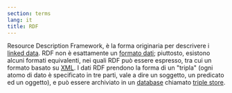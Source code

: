 ```yaml
---
section: terms
lang: it
title: RDF
---
```

Resource Description Framework, è la forma originaria per descrivere i [linked data](/glossary/en/linked-data/). RDF non è esattamente un [formato dati](/glossary/it/data-format/); piuttosto, esistono alcuni formati equivalenti, nei quali RDF può essere espresso, tra cui un formato basato su [XML](/glossary/it/xml/). I dati RDF prendono la forma di un "tripla" (ogni atomo di dato è specificato in tre parti, vale a dire un soggetto, un predicato ed un oggetto), e può essere archiviato in un [database](/glossary/it/database/) chiamato [triple store](/glossary/it/triple-store/).
